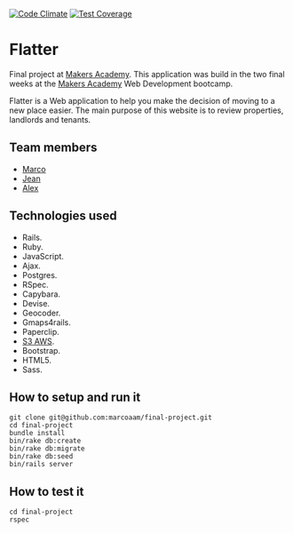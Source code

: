 [![Code Climate](https://codeclimate.com/github/marcoaam/final-project/badges/gpa.svg)](https://codeclimate.com/github/marcoaam/final-project) [![Test Coverage](https://codeclimate.com/github/marcoaam/final-project/badges/coverage.svg)](https://codeclimate.com/github/marcoaam/final-project)

Flatter
===========

Final project at [Makers Academy]. This application was build in the two final weeks at the [Makers Academy] Web Development bootcamp.

Flatter is a Web application to help you make the decision of moving to a new place easier. The main purpose of this website is to review properties, landlords and tenants.


Team members
------------

- [Marco]
- [Jean]
- [Alex]


Technologies used
------------------

- Rails.
- Ruby.
- JavaScript.
- Ajax.
- Postgres.
- RSpec.
- Capybara.
- Devise.
- Geocoder.
- Gmaps4rails.
- Paperclip.
- [S3 AWS].
- Bootstrap.
- HTML5.
- Sass.


How to setup and run it
-----------------------

    git clone git@github.com:marcoaam/final-project.git
    cd final-project
    bundle install
    bin/rake db:create
    bin/rake db:migrate
    bin/rake db:seed
    bin/rails server


How to test it
----------------

    cd final-project
    rspec



  [Marco]:https://github.com/marcoaam
  [Jean]:https://github.com/jeantroiani
  [Alex]:https://github.com/BobRazoswki
  [Makers Academy]:http://www.makersacademy.com/
  [S3 AWS]:http://aws.amazon.com/s3/
